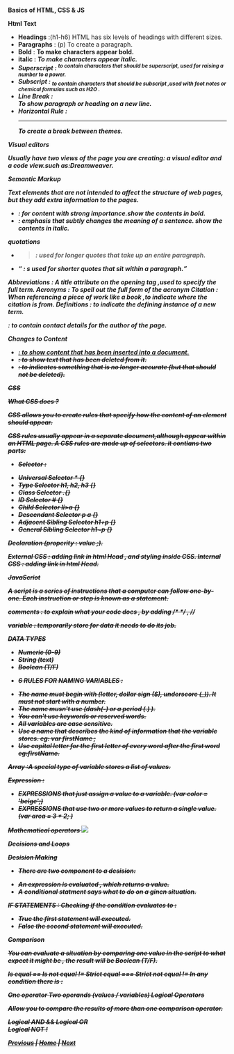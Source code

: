 **Basics of HTML, CSS & JS**

**Html Text** 

- **Headings** :(h1-h6) HTML has six levels of headings with different sizes.
- **Paragraphs** : (p) To create a paragraph.
- **Bold** : <b> To make characters appear bold.
- **italic** : <i>  To make characters appear italic.
- **Superscript** : <sup> to contain characters that should be superscript, used for raising a number to a power.
- **Subscript** : <sub> to contain characters that should be subscript ,used with foot notes or chemical formulas such as H2O .
- **Line Break** : <br/> To show paragraph or heading on a new line. 
- **Horizontal Rule** : <hr/> To create a break between themes.

**Visual editors** 

Usually have two views of the page you are creating: a visual editor and a code view.such as:Dreamweaver. 

**Semantic Markup**

Text elements that are not intended to affect the structure of web pages, but they add extra information to the pages.

- <strong>  : for content with strong importance.show the contents in bold.
- <em>      : emphasis that subtly changes the meaning of a sentence. show the contents in italic.

**quotations** 

- <blockquote> : used for longer quotes that take up an entire paragraph.
- <q>          : s used for shorter quotes that sit within a paragraph.

**Abbreviations** : <abbr> A title attribute on the opening tag ,used to specify the full term.
**Acronyms** : <acronym>  To spell out the full form of the acronym
**Citation** : <cite> When referencing a piece of work like a book ,to indicate where the citation is from.
**Definitions** : <dfn> to indicate the defining instance of a new term.
**<address>** : to contain contact details for the author of the page.

**Changes to Content** 
- <ins> : to show content that has been inserted into a document.
- <del> : to show text that has been deleted from it.
- <s>   : to indicates something that is no longer accurate (but that should not be deleted). 

**CSS**

**What CSS does ?**

CSS allows you to create rules that specify how the content of an element should appear.

CSS rules usually appear in a separate document,although appear within an HTML page.
A CSS rules are made up of selectors. it contians two parts:

* Selector :
- Universal Selector * {} 
- Type Selector h1, h2, h3 {} 
- Class Selector .{} 
- ID Selector # {} 
- Child Selector li>a {} 
- Descendant Selector p a {} 
- Adjacent Sibling Selector h1+p {} 
- General Sibling Selector h1~p {}

Declaration (properity : value ;).

External CSS : adding link in html Head , and styling inside CSS. 
Internal CSS : adding link in html Head.

**JavaScriot**

A script is a series of instructions that a computer can follow one-by-one. 
Each instruction or step is known as a statement. 

**comments** : to explain what your code does , by adding /*  */ , // 

**variable** : temporarily store for data it needs to do its job. 

**DATA TYPES** 
- Numeric (0-9)
- String (text)
- Boolean (T/F)

* **6 RULES FOR NAMING VARIABLES :**
- The name must begin with (letter, dollar sign ($), underscore (_)). It must not start with a number.
- The name musn't use (dash(-) or a period (.) ).
- You can't use keywords or reserved words.
- All variables are case sensitive.
- Use a name that describes the kind of information that the variable stores. eg: var firstName ;
- Use capital letter for the first letter of every word after the first word eg:firstName.

Array :A special type of variable stores a list of values.

**Expression** :
- EXPRESSIONS that just assign a value to a variable. (var color = 'beige';)
- EXPRESSIONS that use two or more values to return a single value.(var area = 3 * 2; )

**Mathematical operators**
![](.png)


**Decisions and Loops** 

**Desision Making** 
* There are two component to a desision:
- An expression is evaluated , which returns a value.
- A conditional statment says what to do on a ginen situation.

**IF STATEMENTS** : Checking if the condition evaluates to :
- True the first statement will executed.
- False the second statement will executed.


**Comparison**

You can evaluate a situation by comparing one value in the script to what expect it might be , the result will be Boolean (T/F).

Is equal ==
Is not equal !=
Strict equal ===
Strict not equal !=
In any condition there is :

One operator
Two operands (values / variables)
Logical Operators

Allow you to compare the results of more than one comparison operator.

Logical AND &&
Logical OR	 
Logical NOT !

[Previous](class-01.md)  | [Home](README.md) | [Next](class-03.md)





